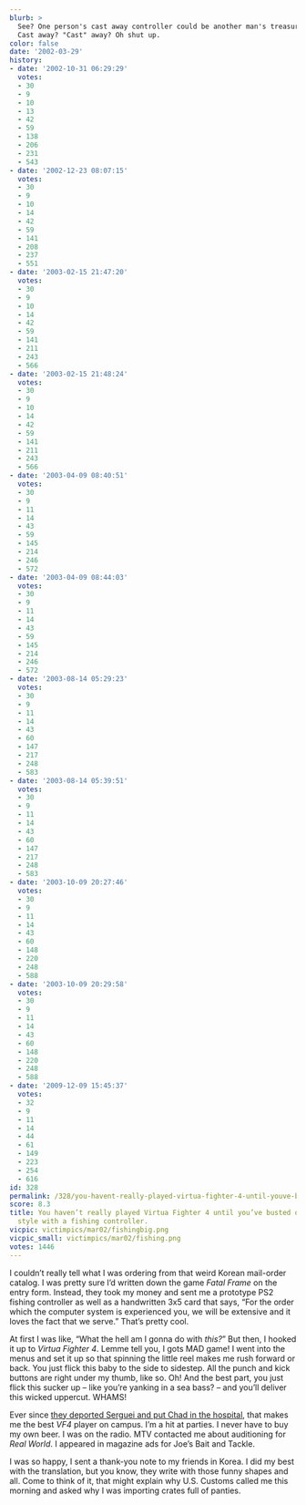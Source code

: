 ```yaml
---
blurb: >
  See? One person's cast away controller could be another man's treasure! Get it?
  Cast away? "Cast" away? Oh shut up.
color: false
date: '2002-03-29'
history:
- date: '2002-10-31 06:29:29'
  votes:
  - 30
  - 9
  - 10
  - 13
  - 42
  - 59
  - 138
  - 206
  - 231
  - 543
- date: '2002-12-23 08:07:15'
  votes:
  - 30
  - 9
  - 10
  - 14
  - 42
  - 59
  - 141
  - 208
  - 237
  - 551
- date: '2003-02-15 21:47:20'
  votes:
  - 30
  - 9
  - 10
  - 14
  - 42
  - 59
  - 141
  - 211
  - 243
  - 566
- date: '2003-02-15 21:48:24'
  votes:
  - 30
  - 9
  - 10
  - 14
  - 42
  - 59
  - 141
  - 211
  - 243
  - 566
- date: '2003-04-09 08:40:51'
  votes:
  - 30
  - 9
  - 11
  - 14
  - 43
  - 59
  - 145
  - 214
  - 246
  - 572
- date: '2003-04-09 08:44:03'
  votes:
  - 30
  - 9
  - 11
  - 14
  - 43
  - 59
  - 145
  - 214
  - 246
  - 572
- date: '2003-08-14 05:29:23'
  votes:
  - 30
  - 9
  - 11
  - 14
  - 43
  - 60
  - 147
  - 217
  - 248
  - 583
- date: '2003-08-14 05:39:51'
  votes:
  - 30
  - 9
  - 11
  - 14
  - 43
  - 60
  - 147
  - 217
  - 248
  - 583
- date: '2003-10-09 20:27:46'
  votes:
  - 30
  - 9
  - 11
  - 14
  - 43
  - 60
  - 148
  - 220
  - 248
  - 588
- date: '2003-10-09 20:29:58'
  votes:
  - 30
  - 9
  - 11
  - 14
  - 43
  - 60
  - 148
  - 220
  - 248
  - 588
- date: '2009-12-09 15:45:37'
  votes:
  - 32
  - 9
  - 11
  - 14
  - 44
  - 61
  - 149
  - 223
  - 254
  - 616
id: 328
permalink: /328/you-havent-really-played-virtua-fighter-4-until-youve-busted-out-the-shaolin-style-with-a-fishing-controller/
score: 8.3
title: You haven’t really played Virtua Fighter 4 until you’ve busted out the Shaolin
  style with a fishing controller.
vicpic: victimpics/mar02/fishingbig.png
vicpic_small: victimpics/mar02/fishing.png
votes: 1446
---
```


I couldn’t really tell what I was ordering from that weird Korean
mail-order catalog. I was pretty sure I’d written down the game *Fatal
Frame* on the entry form. Instead, they took my money and sent me a
prototype PS2 fishing controller as well as a handwritten 3x5 card that
says, “For the order which the computer system is experienced you, we
will be extensive and it loves the fact that we serve.” That’s pretty
cool.

At first I was like, “What the hell am I gonna do with *this?*” But
then, I hooked it up to *Virtua Fighter 4*. Lemme tell you, I gots MAD
game! I went into the menus and set it up so that spinning the little
reel makes me rush forward or back. You just flick this baby to the side
to sidestep. All the punch and kick buttons are right under my thumb,
like so. Oh! And the best part, you just flick this sucker up – like
you’re yanking in a sea bass? – and you’ll deliver this wicked uppercut.
WHAMS!

Ever since [they deported Serguei and put Chad in the
hospital](@/victim/319.md), that makes me the best *VF4* player on
campus. I’m a hit at parties. I never have to buy my own beer. I was on
the radio. MTV contacted me about auditioning for *Real World*. I
appeared in magazine ads for Joe’s Bait and Tackle.

I was so happy, I sent a thank-you note to my friends in Korea. I did my
best with the translation, but you know, they write with those funny
shapes and all. Come to think of it, that might explain why U.S. Customs
called me this morning and asked why I was importing crates full of
panties.